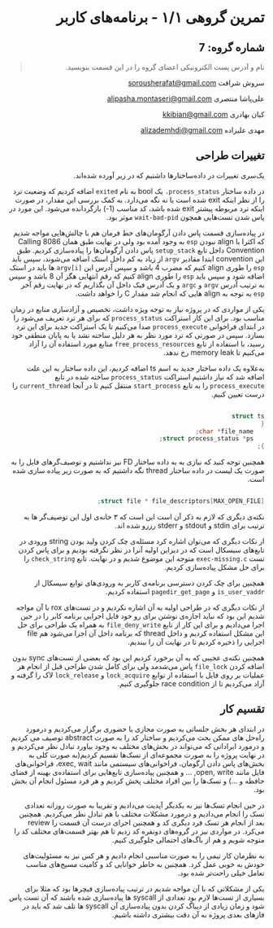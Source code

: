 <div dir="rtl">

تمرین گروهی ۱/۱ - برنامه‌های کاربر 
======================

شماره گروه: 7
-----
> نام و آدرس پست الکترونیکی اعضای گروه را در این قسمت بنویسید.

سروش شرافت sorousherafat@gmail.com 

علی‌پاشا منتصری alipasha.montaseri@gmail.com

کیان بهادری  kkibian@gmail.com

مهدی علیزاده alizademhdi@gmail.com 


## تغییرات طراحی

 یک‌سری تغییرات در داده‌ساختارها داشتیم که در زیر آورده شده‌اند.

 در داده ساختار `process_status،` یک bool به نام `exited` اضافه کردیم که وضعیت ترد را از نظر اینکه exit شده است یا نه نگه می‌دارد. به کمک بررسی این مقدار، در صورت اینکه ترد مربوطه پیشتر exit شده باشد، کد مناسب (1-) بازگردانده می‌شود. این مورد در پاس شدن تست‌هایی همچون `wait-bad-pid` موثر بود.

در پیاده‌سازی قسمت پاس دادن آرگومان‌های خط فرمان هم با 
چالش‌هایی مواجه شدیم که اکثرا با 
align
نبودن 
`esp` 
به وجود آمده بود ولی در نهایت طبق
همان
8086 Calling Convention
داخل تابع
`setup_stack`
پاس دادن آرگومان‌ها را پیاده‌سازی کردیم. طبق
این convention
ابتدا مقادیر
`argv`
از زیاد به کم داخل استک اضافه می‌شوند، سپس باید 
`esp`
را طوری align 
کنیم که مضرب 4 باشد و سپس آدرس
این
`argv[i]`
ها باید در استک اضافه شود و سپس باید
`esp`
را طوری 
align
کنیم که رقم انتهایی هگز آن
8
باشد و سپس به ترتیب آدرس
`argv`
و 
`argc`
و یک آدرس فیک داخل آن بگذاریم که در نهایت 
رقم آخر
`esp`
به توجه به
align
هایی که انجام شد
مقدار
C
را خواهد داشت.

 یکی از مواردی که در پروژه نیاز به توجه ویژه داشت، تخصیص و  آزادسازی منابع در زمان مناسب بود. برای این کار استراکت `process_status` که برای هر ترد تعریف می‌شود را در ابتدای فراخوانی `process_execute` صدا می‌کنیم تا یک استراکت جدید برای این ترد بسازد. سپس در صورتی که ترد مورد نظر به هر دلیل ساخته نشد یا به پایان منطقی خود رسید، با استفاده از تابع `free_process_resources`
منابع مورد استفاده آن را آزاد می‌کنیم تا memory leak رخ ندهد.


به‌علاوه یک داده ساختار جدید به اسم ts اضافه کردیم، این داده ساختار به این علت اضافه شد که نیاز داشتیم استراکت `process_status` ساخته شده در تابع `process_execute` را به تابع `start_process` منتقل کنیم تا در آنجا `current_thread` را درست تعیین کنیم.


```C

struct ts
{
   char *file_name;
   struct process_status *ps;
};


```

همچنین توجه کنید که نیازی به به داده ساختار FD نیز نداشتیم و توصیف‌گرهای فایل را به صورت یک لیست در داده ساختار thread نگه داشتیم که به صورت زیر پیاده سازی شده است.


```C

struct file * file_descriptors[MAX_OPEN_FILE];

```

نکته‌ی دیگری که لازم به ذکر آن است این است که ۳ خانه‌ی اول این توصیف‌گر ها به ترتیب برای stdin و stdout و stderr رزرو شده اند.

از نکات دیگری که می‌توان اشاره کرد مسئله‌ی چک کردن ولید بودن string ورودی در تابع‌های سیسکال است که در دیزاین اولیه آنرا در نظر نگرفته بودیم و برای پاس کردن تست `exec-missing.c` متوجه این موضوع شدیم و در نهایت. تابع `check_string` را برای حل مشکل پیاده‌سازی کردیم.

همچنین برای چک کردن دسترسی برنامه‌ی کاربر به ورودی‌های توابع سیسکال از `is_user_vaddr` و `pagedir_get_page` استفاده کردیم.

از نکات دیگری که در طراحی اولیه به آن اشاره نکردیم و در تست‌های rox با آن مواجه شدیم این بود که نباید اجازه‌ی نوشتن برای رو خود فایل اجرایی برنامه کابر را در حین اجرا می‌دادیم و برای این کار از تابع `file_deny_write` به همراه یک طراحی برای حل این مشکل استفاده کردیم و داخل 
thread
که برنامه داخل آن اجرا می‌شود هم 
file
اجرایی را ذخیره کردیم تا در نهایت آن را
ببندیم.

همچنین نکته‌ی عجیبی که به آن برخورد کردیم این بود که بعضی از تست‌های sync بدون اضافه کردن `file_lock` پاس می‌شدمد ولی برای کامل شدن طراحی قبل از انجام هر عملیات بر روی فایل با استفاده از توابع `lock_acquire` و `lock_release` لاک را گرفته و آزاد می‌کردیم تا از race condition جلوگیری کنیم.


## تقسیم کار

در ابتدای هر بخش جلساتی به صورت مجازی یا حضوری برگزار می‌کردیم و درمورد راه‌حل های ممکن بحث می‌کردیم و ساختار کد را به صورت abstract توصیف می کردیم و درمورد ایراداتی که می‌تواند در بخش‌های مختلف به وجود بیاورد تبادل نظر می‌کردیم و در نهایت پروژه‌ را به صورت مجموعه‌ای از تسک‌ها تقسیم کردیم(به صورت کلی به بخش‌های پاس دادن آرگومان، فراخوانی‌های سیستمی مانند exec, wait، فراخوانی‌های فایل مانند open, write, ... و همچنین پیاده‌سازی تابع‌هایی برای استفاده‌ی بهینه از فضای حافظه و ...) و تسک‌ها را بین افراد مختلف پخش کردیم و هر فرد مسئول انجام آن بخش بود.

در حین انجام تسک‌ها نیز به یکدیگر آپدیت می‌دادیم و تقریبا به صورت روزانه تعدادی تسک را انجام می‌دادیم و درمورد مشکلات مختلف با هم تبادل نظر می‌کردیم. همچنین بعد از انجام هر تسک فرد دیگری کد و همچنین اجرای درست آن قسمت را review می‌کرد. در مواردی نیز در گروه‌های دونفره کد زدیم تا هم بهتر قسمت‌های مختلف کد را متوجه شویم و هم از باگ‌های احتمالی جلوگیری کنیم.

به نظرمان کار تیمی را به صورت مناسبی انجام دادیم و هر کس نیز به مسئولیت‌های خودش به خوبی عمل کرد.
همچنین به خاطر خوانایی کد و کامیت مسیج‌های مناسب تعامل خیلی راحت‌تر شده بود.

یکی از مشکلاتی که با آن مواجه شدیم در ترتیب پیاده‌سازی فیچرها
بود که مثلا برای بسیاری از تست‌ها لازم بود تعدادی از
syscall
ها پیاده‌سازی شده باشند که آن تست پاس شود و زمان زیادی از دیباگ کردن بدون پیاده‌سازی آن syscall
ها تلف شد که باید در فازهای بعدی پروژه به آن دقت بیشتری داشته باشیم.

</div>